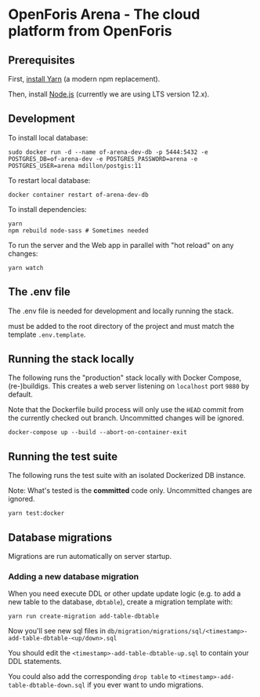 # OpenForis Arena - The cloud platform from OpenForis

## Prerequisites

First, [install Yarn](https://yarnpkg.com/en/docs/install) (a modern npm replacement).

Then, install [Node.js](https://nodejs.org/en/download/) (currently we are using LTS version 12.x).

## Development

To install local database:
```shell script
sudo docker run -d --name of-arena-dev-db -p 5444:5432 -e POSTGRES_DB=of-arena-dev -e POSTGRES_PASSWORD=arena -e POSTGRES_USER=arena mdillon/postgis:11
``` 

To restart local database:
```shell script
docker container restart of-arena-dev-db
```

To install dependencies:
```shell
yarn
npm rebuild node-sass # Sometimes needed
```

To run the server and the Web app in parallel with "hot reload" on any changes:
```shell
yarn watch
```

## The .env file

The .env file is needed for development and locally running the stack.

must be added to the root directory of the project and must match the template `.env.template`.

## Running the stack locally

The following runs the "production" stack locally with Docker Compose, (re-)buildigs.
This creates a web server listening on `localhost` port `9880` by default.

Note that the Dockerfile build process will only use the `HEAD` commit from the currently
checked out branch. Uncommitted changes will be ignored.

```shell
docker-compose up --build --abort-on-container-exit
```

## Running the test suite

The following runs the test suite with an isolated Dockerized DB instance.

Note: What's tested is the **committed** code only. Uncommitted changes are ignored.

```shell
yarn test:docker
```

## Database migrations

Migrations are run automatically on server startup.

### Adding a new database migration

When you need execute DDL or other update update logic (e.g. to add a new table to the database, `dbtable`), create a migration template with:

```shell
yarn run create-migration add-table-dbtable
```

Now you'll see new sql files in `db/migration/migrations/sql/<timestamp>- add-table-dbtable-<up/down>.sql`

You should edit the `<timestamp>-add-table-dbtable-up.sql` to contain your DDL statements.

You could also add the corresponding `drop table` to `<timestamp>-add-table-dbtable-down.sql` if you ever want to undo migrations.
